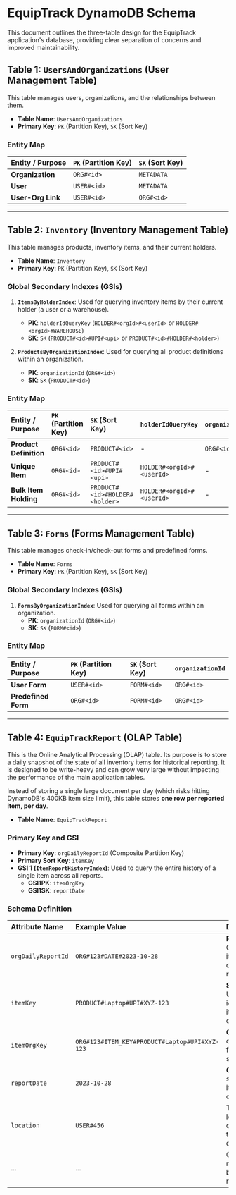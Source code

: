 # EquipTrack DynamoDB Schema

This document outlines the three-table design for the EquipTrack application's database, providing clear separation of concerns and improved maintainability.

## Table 1: `UsersAndOrganizations` (User Management Table)

This table manages users, organizations, and the relationships between them.

-   **Table Name**: `UsersAndOrganizations`
-   **Primary Key**: `PK` (Partition Key), `SK` (Sort Key)

### Entity Map

| Entity / Purpose       | `PK` (Partition Key)      | `SK` (Sort Key)                   |
| :--------------------- | :------------------------ | :-------------------------------- |
| **Organization**       | `ORG#<id>`                | `METADATA`                        |
| **User**               | `USER#<id>`               | `METADATA`                        |
| **User-Org Link**      | `USER#<id>`               | `ORG#<id>`                        |

---

## Table 2: `Inventory` (Inventory Management Table)

This table manages products, inventory items, and their current holders.

-   **Table Name**: `Inventory`
-   **Primary Key**: `PK` (Partition Key), `SK` (Sort Key)

### Global Secondary Indexes (GSIs)

1.  **`ItemsByHolderIndex`**: Used for querying inventory items by their current holder (a user or a warehouse).
    -   **PK**: `holderIdQueryKey` (`HOLDER#<orgId>#<userId>` or `HOLDER#<orgId>#WAREHOUSE`)
    -   **SK**: `SK` (`PRODUCT#<id>#UPI#<upi>` or `PRODUCT#<id>#HOLDER#<holder>`)

2.  **`ProductsByOrganizationIndex`**: Used for querying all product definitions within an organization.
    -   **PK**: `organizationId` (`ORG#<id>`)
    -   **SK**: `SK` (`PRODUCT#<id>`)

### Entity Map

| Entity / Purpose       | `PK` (Partition Key)      | `SK` (Sort Key)                   | `holderIdQueryKey`                    | `organizationId`           |
| :--------------------- | :------------------------ | :-------------------------------- | :----------------------------------- | :-------------------------- |
| **Product Definition** | `ORG#<id>`                | `PRODUCT#<id>`                    | -                                    | `ORG#<id>`                  |
| **Unique Item**        | `ORG#<id>`                | `PRODUCT#<id>#UPI#<upi>`           | `HOLDER#<orgId>#<userId>`             | -                          |
| **Bulk Item Holding**  | `ORG#<id>`                | `PRODUCT#<id>#HOLDER#<holder>`    | `HOLDER#<orgId>#<userId>`             | -                          |

---

## Table 3: `Forms` (Forms Management Table)

This table manages check-in/check-out forms and predefined forms.

-   **Table Name**: `Forms`
-   **Primary Key**: `PK` (Partition Key), `SK` (Sort Key)

### Global Secondary Indexes (GSIs)

1.  **`FormsByOrganizationIndex`**: Used for querying all forms within an organization.
    -   **PK**: `organizationId` (`ORG#<id>`)
    -   **SK**: `SK` (`FORM#<id>`)

### Entity Map

| Entity / Purpose       | `PK` (Partition Key)      | `SK` (Sort Key)                   | `organizationId`           |
| :--------------------- | :------------------------ | :-------------------------------- | :-------------------------- |
| **User Form**          | `USER#<id>`               | `FORM#<id>`                       | `ORG#<id>`                  |
| **Predefined Form**    | `ORG#<id>`                | `FORM#<id>`                       | `ORG#<id>`                  |

---

## Table 4: `EquipTrackReport` (OLAP Table)

This is the Online Analytical Processing (OLAP) table. Its purpose is to store a daily snapshot of the state of all inventory items for historical reporting. It is designed to be write-heavy and can grow very large without impacting the performance of the main application tables.

Instead of storing a single large document per day (which risks hitting DynamoDB's 400KB item size limit), this table stores **one row per reported item, per day**.

-   **Table Name**: `EquipTrackReport`

### Primary Key and GSI

-   **Primary Key**: `orgDailyReportId` (Composite Partition Key)
-   **Primary Sort Key**: `itemKey`
-   **GSI 1 (`ItemReportHistoryIndex`)**: Used to query the entire history of a single item across all reports.
    -   **GSI1PK**: `itemOrgKey`
    -   **GSI1SK**: `reportDate`

### Schema Definition

| Attribute Name     | Example Value                                  | Description                                                        |
| :----------------- | :--------------------------------------------- | :----------------------------------------------------------------- |
| `orgDailyReportId` | `ORG#123#DATE#2023-10-28`                        | **Partition Key**. Groups all items for one org's daily report.    |
| `itemKey`          | `PRODUCT#Laptop#UPI#XYZ-123`                     | **Sort Key**. Uniquely identifies the item within the daily report.  |
| `itemOrgKey`       | `ORG#123#ITEM_KEY#PRODUCT#Laptop#UPI#XYZ-123`    | **GSI1PK**. For querying the full history of a single item.        |
| `reportDate`       | `2023-10-28`                                   | **GSI1SK**. For sorting an item's history chronologically.         |
| `location`         | `USER#456`                                     | The location/holder of the item on this specific day.              |
| ...                | ...                                            | Other relevant report data can be added as needed.                 | 